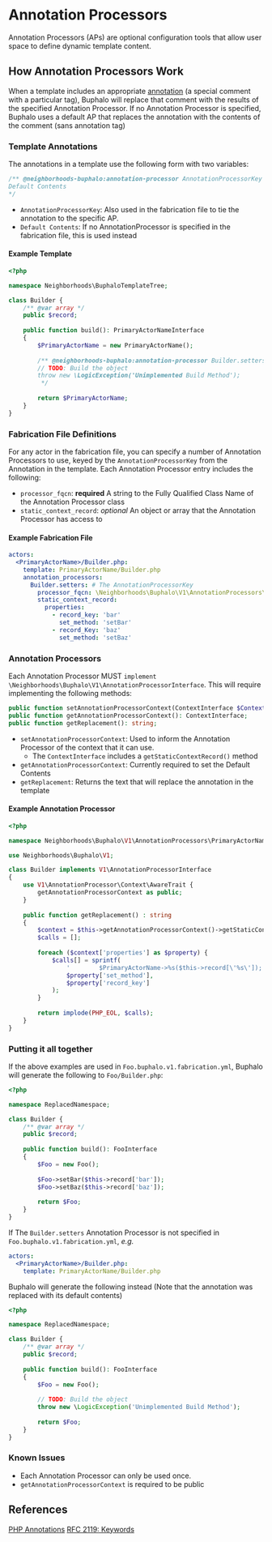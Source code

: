 # Annotation Processors
Annotation Processors (APs) are optional configuration tools that allow user space to define dynamic template content.

## How Annotation Processors Work
When a template includes an appropriate [annotation][Annotations] (a special comment with a particular tag),
Buphalo will replace that comment with the results of the specified Annotation Processor.
If no Annotation Processor is specified, Buphalo uses a default AP that replaces the annotation with the contents of
the comment (sans annotation tag)

### Template Annotations
The annotations in a template use the following form with two variables:
```php
/** @neighborhoods-buphalo:annotation-processor AnnotationProcessorKey
Default Contents
*/
```
- `AnnotationProcessorKey`: Also used in the fabrication file to tie the annotation to the specific AP.
- `Default Contents`: If no AnnotationProcessor is specified in the fabrication file, this is used instead

#### Example Template
```php
<?php

namespace Neighborhoods\BuphaloTemplateTree;

class Builder {
    /** @var array */
    public $record;
    
    public function build(): PrimaryActorNameInterface
    {
        $PrimaryActorName = new PrimaryActorName();
        
        /** @neighborhoods-buphalo:annotation-processor Builder.setters
        // TODO: Build the object
        throw new \LogicException('Unimplemented Build Method');
         */
        
        return $PrimaryActorName;
    }
}
```

### Fabrication File Definitions
For any actor in the fabrication file, you can specify a number of Annotation Processors to use,
keyed by the `AnnotationProcessorKey` from the Annotation in the template.
Each Annotation Processor entry includes the following:
- `processor_fqcn`: **required** A string to the Fully Qualified Class Name of the Annotation Processor class
- `static_context_record`: *optional* An object or array that the Annotation Processor has access to

#### Example Fabrication File
```yaml
actors:
  <PrimaryActorName>/Builder.php:
    template: PrimaryActorName/Builder.php
    annotation_processors:
      Builder.setters: # The AnnotationProcessorKey 
        processor_fqcn: \Neighborhoods\Buphalo\V1\AnnotationProcessors\Actor\Builder
        static_context_record:
          properties:
            - record_key: 'bar'
              set_method: 'setBar'
            - record_Key: 'baz'
              set_method: 'setBaz'
```


### Annotation Processors
Each Annotation Processor MUST `implement \Neighborhoods\Buphalo\V1\AnnotationProcessorInterface`.
This will require implementing the following methods:
```php
public function setAnnotationProcessorContext(ContextInterface $Context);
public function getAnnotationProcessorContext(): ContextInterface;
public function getReplacement(): string;
```
- `setAnnotationProcessorContext`: Used to inform the Annotation Processor of the context that it can use.
  - The `ContextInterface` includes a `getStaticContextRecord()` method
- `getAnnotationProcessorContext`: Currently required to set the Default Contents
- `getReplacement`: Returns the text that will replace the annotation in the template


#### Example Annotation Processor
```php
<?php

namespace Neighborhoods\Buphalo\V1\AnnotationProcessors\PrimaryActorName;

use Neighborhoods\Buphalo\V1;

class Builder implements V1\AnnotationProcessorInterface
{
    use V1\AnnotationProcessor\Context\AwareTrait {
        getAnnotationProcessorContext as public;
    }
    
    public function getReplacement() : string
    {
        $context = $this->getAnnotationProcessorContext()->getStaticContextRecord();
        $calls = [];
        
        foreach ($context['properties'] as $property) {
            $calls[] = sprintf(
                '        $PrimaryActorName->%s($this->record[\'%s\']);',
                $property['set_method'],
                $property['record_key']
            );
        }
        
        return implode(PHP_EOL, $calls);
    }
}
```

### Putting it all together
If the above examples are used in `Foo.buphalo.v1.fabrication.yml`,
Buphalo will generate the following to `Foo/Builder.php`:
```php
<?php

namespace ReplacedNamespace;

class Builder {
    /** @var array */
    public $record;
    
    public function build(): FooInterface
    {
        $Foo = new Foo();
        
        $Foo->setBar($this->record['bar']);
        $Foo->setBaz($this->record['baz']);
        
        return $Foo;
    }
}
```

If The `Builder.setters` Annotation Processor is not specified in `Foo.buphalo.v1.fabrication.yml`, _e.g._
```yaml
actors:
  <PrimaryActorName>/Builder.php:
    template: PrimaryActorName/Builder.php
```

Buphalo will generate the following instead (Note that the annotation was replaced with its default contents)
```php
<?php

namespace ReplacedNamespace;

class Builder {
    /** @var array */
    public $record;
    
    public function build(): FooInterface
    {
        $Foo = new Foo();
        
        // TODO: Build the object
        throw new \LogicException('Unimplemented Build Method');
        
        return $Foo;
    }
}
```

### Known Issues
- Each Annotation Processor can only be used once.
- `getAnnotationProcessorContext` is required to be public

## References
[PHP Annotations][Annotations]
[RFC 2119: Keywords](https://tools.ietf.org/html/rfc2119)

[Annotations]: https://php-annotations.readthedocs.io/en/latest/UsingAnnotations.html
